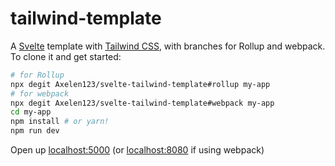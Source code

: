# tailwind-template

A [Svelte](https://svelte.dev) template with [Tailwind CSS](https://tailwindcss.com), with branches for Rollup and webpack. To clone it and get started:

```bash
# for Rollup
npx degit Axelen123/svelte-tailwind-template#rollup my-app
# for webpack
npx degit Axelen123/svelte-tailwind-template#webpack my-app
cd my-app
npm install # or yarn!
npm run dev
```

Open up [localhost:5000](http://localhost:5000) (or [localhost:8080](http://localhost:8080) if using webpack)
